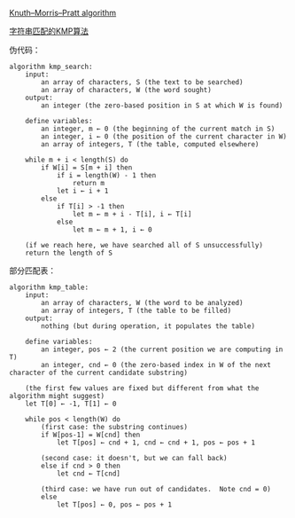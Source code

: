 [Knuth–Morris–Pratt algorithm](https://en.wikipedia.org/wiki/Knuth%E2%80%93Morris%E2%80%93Pratt_algorithm)

[字符串匹配的KMP算法](http://www.ruanyifeng.com/blog/2013/05/Knuth%E2%80%93Morris%E2%80%93Pratt_algorithm.html)

伪代码：

    algorithm kmp_search:
        input:
            an array of characters, S (the text to be searched)
            an array of characters, W (the word sought)
        output:
            an integer (the zero-based position in S at which W is found)

        define variables:
            an integer, m ← 0 (the beginning of the current match in S)
            an integer, i ← 0 (the position of the current character in W)
            an array of integers, T (the table, computed elsewhere)

        while m + i < length(S) do
            if W[i] = S[m + i] then
                if i = length(W) - 1 then
                    return m
                let i ← i + 1
            else
                if T[i] > -1 then
                    let m ← m + i - T[i], i ← T[i]
                else
                    let m ← m + 1, i ← 0

        (if we reach here, we have searched all of S unsuccessfully)
        return the length of S

部分匹配表：

    algorithm kmp_table:
        input:
            an array of characters, W (the word to be analyzed)
            an array of integers, T (the table to be filled)
        output:
            nothing (but during operation, it populates the table)

        define variables:
            an integer, pos ← 2 (the current position we are computing in T)
            an integer, cnd ← 0 (the zero-based index in W of the next
    character of the current candidate substring)

        (the first few values are fixed but different from what the algorithm might suggest)
        let T[0] ← -1, T[1] ← 0

        while pos < length(W) do
            (first case: the substring continues)
            if W[pos-1] = W[cnd] then
                let T[pos] ← cnd + 1, cnd ← cnd + 1, pos ← pos + 1

            (second case: it doesn't, but we can fall back)
            else if cnd > 0 then
                let cnd ← T[cnd]

            (third case: we have run out of candidates.  Note cnd = 0)
            else
                let T[pos] ← 0, pos ← pos + 1
